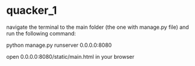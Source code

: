 # quacker_1

navigate the terminal to the main folder (the one with manage.py file) and run the following command:

python manage.py runserver 0.0.0.0:8080

open 0.0.0.0:8080/static/main.html in your browser
